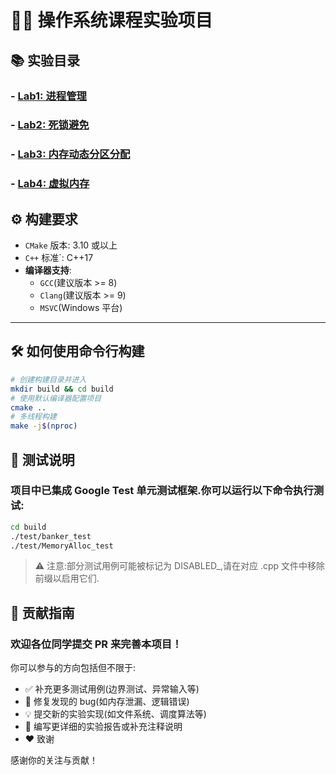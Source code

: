 # 🧑‍💻 操作系统课程实验项目

## 📚 实验目录

### - [Lab1: 进程管理](reports/lab1/README.md)

### - [Lab2: 死锁避免](reports/lab2/README.md)

### - [Lab3: 内存动态分区分配](reports/lab3/README.md)

### - [Lab4: 虚拟内存](reports/lab4/README.md)

## ⚙️ 构建要求

- `CMake` 版本: 3.10 或以上
- `C++` 标准`: C++17
- **编译器支持**:
  - `GCC`(建议版本 >= 8)
  - `Clang`(建议版本 >= 9)
  - `MSVC`(Windows 平台)

---

## 🛠️ 如何使用命令行构建

```sh
# 创建构建目录并进入
mkdir build && cd build
# 使用默认编译器配置项目
cmake ..
# 多线程构建
make -j$(nproc)
```

## 🧪 测试说明

### 项目中已集成 Google Test 单元测试框架.你可以运行以下命令执行测试:

```sh
cd build
./test/banker_test
./test/MemoryAlloc_test
```

> ⚠️ 注意:部分测试用例可能被标记为 DISABLED\_,请在对应 .cpp 文件中移除前缀以启用它们.

## 🤝 贡献指南

### 欢迎各位同学提交 PR 来完善本项目！

你可以参与的方向包括但不限于:

- ✅ 补充更多测试用例(边界测试、异常输入等)
- 🐞 修复发现的 bug(如内存泄漏、逻辑错误)
- 💡 提交新的实验实现(如文件系统、调度算法等)
- 📝 编写更详细的实验报告或补充注释说明
- ❤️ 致谢

感谢你的关注与贡献！
